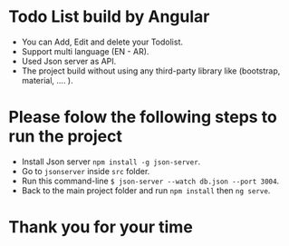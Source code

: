 # Todo List build by Angular
 - You can Add, Edit and delete your Todolist.
 - Support multi language (EN - AR).
 - Used Json server as API.
 - The project build without using any third-party library like (bootstrap, material, .... ).
 
# Please folow the following steps to run the project

 - Install Json server `npm install -g json-server`.
 - Go to `jsonserver` inside `src` folder.
 - Run this command-line `$ json-server --watch db.json --port 3004`.
 - Back to the main project folder and run `npm install` then `ng serve`.
 

# Thank you for your time
